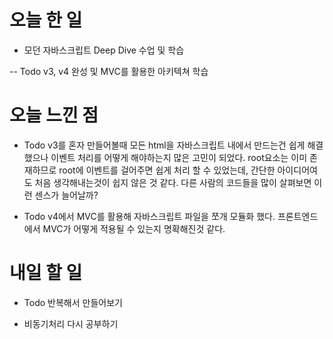 # 오늘 한 일

- 모던 자바스크립트 Deep Dive 수업 및 학습

-- Todo v3, v4 완성 및 MVC를 활용한 아키텍쳐 학습

# 오늘 느낀 점

- Todo v3를 혼자 만들어볼때 모든 html을 자바스크립트 내에서 만드는건 쉽게 해결했으나 이벤트 처리를 어떻게 해야하는지 많은 고민이 되었다. root요소는 이미 존재하므로 root에 이벤트를 걸어주면 쉽게 처리 할 수 있었는데, 간단한 아이디어여도 처음 생각해내는것이 쉽지 않은 것 같다. 다른 사람의 코드들을 많이 살펴보면 이런 센스가 늘어날까?

- Todo v4에서 MVC를 활용해 자바스크립트 파일을 쪼개 모듈화 했다. 프론트엔드에서 MVC가 어떻게 적용될 수 있는지 명확해진것 같다.

# 내일 할 일

- Todo 반복해서 만들어보기

- 비동기처리 다시 공부하기
